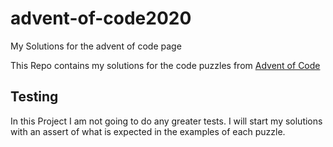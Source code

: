 # advent-of-code2020
My Solutions for the advent of code page

This Repo contains my solutions for the code puzzles from 
[Advent of Code](https://adventofcode.com/2020/)

## Testing
In this Project I am not going to do any greater tests. I will start my solutions with 
an assert of what is expected in the examples of each puzzle.